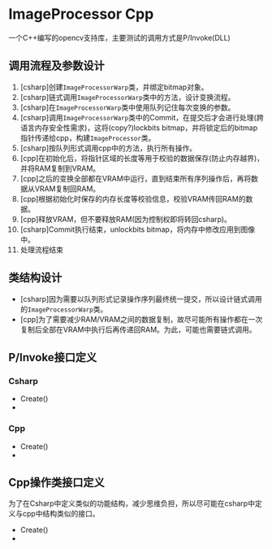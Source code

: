 # ImageProcessor Cpp
一个C++编写的opencv支持库，主要测试的调用方式是P/Invoke(DLL)

## 调用流程及参数设计
1. [csharp]创建`ImageProcessorWarp`类，并绑定bitmap对象。
2. [csharp]链式调用`ImageProcessorWarp`类中的方法，设计变换流程。
3. [csharp]在`ImageProcessorWarp`类中使用队列记住每次变换的参数。
4. [csharp]调用`ImageProcessorWarp`类中的Commit，在提交后才会进行处理(跨语言内存安全性需求)，这将(copy?)lockbits bitmap，并将锁定后的bitmap指针传递给cpp，构建`ImageProcessor`类。
5. [csharp]按队列形式调用cpp中的方法，执行所有操作。
6. [cpp]在初始化后，将指针区域的长度等用于校验的数据保存(防止内存越界)，并将RAM复制到VRAM。
7. [cpp]之后的变换全部都在VRAM中运行，直到结束所有序列操作后，再将数据从VRAM复制回RAM。
8. [cpp]根据初始化时保存的内存长度等校验信息，校验VRAM传回RAM的数据。
9. [cpp]释放VRAM，但不要释放RAM(因为控制权即将转回csharp)。
10. [csharp]Commit执行结束，unlockbits bitmap，将内存中修改应用到图像中。
11. 处理流程结束

## 类结构设计
- [csharp]因为需要以队列形式记录操作序列最终统一提交，所以设计链式调用的`ImageProcessorWarp`类。
- [cpp]为了需要减少RAM/VRAM之间的数据复制，故尽可能所有操作都在一次复制后全部在VRAM中执行后再传递回RAM。为此，可能也需要链式调用。

## P/Invoke接口定义
### Csharp
- Create()
-

### Cpp
- Create()
- 

## Cpp操作类接口定义
为了在Csharp中定义类似的功能结构，减少思维负担，所以尽可能在csharp中定义与cpp中结构类似的接口。
- Create()
-
